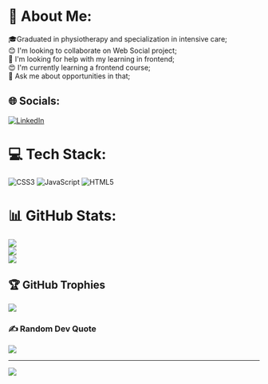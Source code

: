 # 💫 About Me:
🎓Graduated in physiotherapy and specialization in intensive care;<br>😊 I'm looking to collaborate on Web Social project; <br>🍃 I'm looking for help with my learning in frontend;<br>😍 I'm currently learning a frontend course; <br>💬 Ask me about opportunities in that;


## 🌐 Socials:
[![LinkedIn](https://img.shields.io/badge/LinkedIn-%230077B5.svg?logo=linkedin&logoColor=white)](https://linkedin.com/in/https://www.linkedin.com/in/sarah-santiago-lenci-76367a1a2/) 

# 💻 Tech Stack:
![CSS3](https://img.shields.io/badge/css3-%231572B6.svg?style=for-the-badge&logo=css3&logoColor=white) ![JavaScript](https://img.shields.io/badge/javascript-%23323330.svg?style=for-the-badge&logo=javascript&logoColor=%23F7DF1E) ![HTML5](https://img.shields.io/badge/html5-%23E34F26.svg?style=for-the-badge&logo=html5&logoColor=white)
# 📊 GitHub Stats:
![](https://github-readme-stats.vercel.app/api?username=Sarahsantiagolenci&theme=dark&hide_border=false&include_all_commits=false&count_private=false)<br/>
![](https://github-readme-streak-stats.herokuapp.com/?user=Sarahsantiagolenci&theme=dark&hide_border=false)<br/>
![](https://github-readme-stats.vercel.app/api/top-langs/?username=Sarahsantiagolenci&theme=dark&hide_border=false&include_all_commits=false&count_private=false&layout=compact)

## 🏆 GitHub Trophies
![](https://github-profile-trophy.vercel.app/?username=Sarahsantiagolenci&theme=radical&no-frame=false&no-bg=true&margin-w=4)

### ✍️ Random Dev Quote
![](https://quotes-github-readme.vercel.app/api?type=horizontal&theme=radical)

---
[![](https://visitcount.itsvg.in/api?id=Sarahsantiagolenci&icon=0&color=0)](https://visitcount.itsvg.in)

<!-- Proudly created with GPRM ( https://gprm.itsvg.in ) -->
